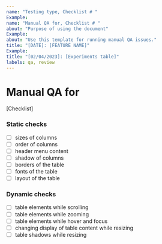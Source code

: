 ```yaml
---
name: "Testing type, Checklist # "
Example:
name: "Manual QA for, Checklist # "
about: "Purpose of using the document"
Example:
about: "Use this template for running manual QA issues."
title: "[DATE]: [FEATURE NAME]"
Example:
title: "[02/04/2023]: [Experiments table]"
labels: qa, review
---
```


# Manual QA for  # 

[Checklist]
### Static checks

-  [ ]   sizes of columns 
-  [ ]   order of columns 
-  [ ]   header menu content 
-  [ ]   shadow of columns
-  [ ]   borders of the table 
-  [ ]   fonts of the table   
-  [ ]   layout of the table

### Dynamic checks
-  [ ]   table elements while scrolling
-  [ ]   table elements while zooming
-  [ ]   table elements while hover and focus
-  [ ]   changing display of table content while resizing
-  [ ]   table shadows while resizing
